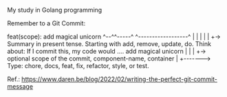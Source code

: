 My study in Golang programming


Remember to a Git Commit:

feat(scope): add magical unicorn
^--^^-----^  ^------------------^
|       |              |
|       |              +-> Summary in present tense. Starting with add, remove, update, do. Think about: If I commit this, my code would .... add magical unicorn
|       |
|       +-> optional scope of the commit, component-name, container
|
+-------> Type: chore, docs, feat, fix, refactor, style, or test.

Ref.: https://www.daren.be/blog/2022/02/writing-the-perfect-git-commit-message
